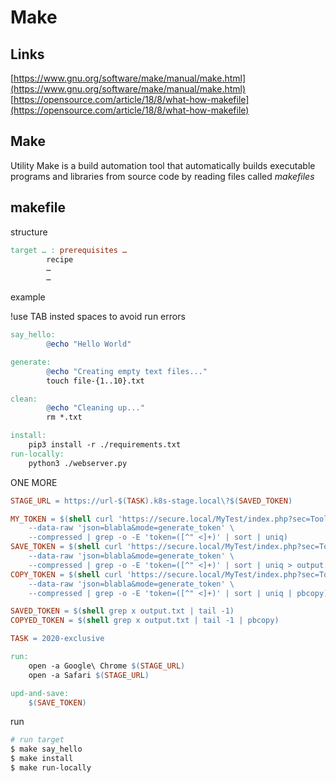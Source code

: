 # Make

## Links

[https://www.gnu.org/software/make/manual/make.html](https://www.gnu.org/software/make/manual/make.html) \
[https://opensource.com/article/18/8/what-how-makefile](https://opensource.com/article/18/8/what-how-makefile)

## Make

Utility Make is a build automation tool that automatically builds executable programs and libraries from source code by reading files called _makefiles_

## makefile

structure

```makefile
target … : prerequisites …
        recipe
        …
        …
```

example

!use TAB insted spaces to avoid run errors

```makefile
say_hello:
        @echo "Hello World"

generate:
        @echo "Creating empty text files..."
        touch file-{1..10}.txt

clean:
        @echo "Cleaning up..."
        rm *.txt
```

```makefile
install:
	pip3 install -r ./requirements.txt
run-locally:
	python3 ./webserver.py
```

ONE MORE

```makefile
STAGE_URL = https://url-$(TASK).k8s-stage.local\?$(SAVED_TOKEN)

MY_TOKEN = $(shell curl 'https://secure.local/MyTest/index.php?sec=Tools&ext=Token' \
	--data-raw 'json=blabla&mode=generate_token' \
	--compressed | grep -o -E 'token=([^" <]+)' | sort | uniq)
SAVE_TOKEN = $(shell curl 'https://secure.local/MyTest/index.php?sec=Tools&ext=Token' \
	--data-raw 'json=blabla&mode=generate_token' \
	--compressed | grep -o -E 'token=([^" <]+)' | sort | uniq > output.txt)
COPY_TOKEN = $(shell curl 'https://secure.local/MyTest/index.php?sec=Tools&ext=Token' \
	--data-raw 'json=blabla&mode=generate_token' \
	--compressed | grep -o -E 'token=([^" <]+)' | sort | uniq | pbcopy)

SAVED_TOKEN = $(shell grep x output.txt | tail -1)
COPYED_TOKEN = $(shell grep x output.txt | tail -1 | pbcopy)

TASK = 2020-exclusive

run:
	open -a Google\ Chrome $(STAGE_URL)
	open -a Safari $(STAGE_URL)

upd-and-save:
	$(SAVE_TOKEN)

```

run

```bash
# run target
$ make say_hello
$ make install
$ make run-locally
```
